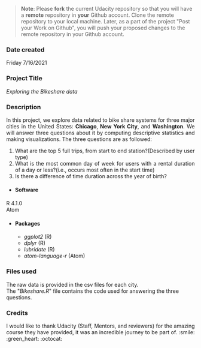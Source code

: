 >**Note**: Please **fork** the current Udacity repository so that you will have a **remote** repository in **your** Github account. Clone the remote repository to your local machine. Later, as a part of the project "Post your Work on Github", you will push your proposed changes to the remote repository in your Github account.

### Date created
Friday 7/16/2021

### Project Title
*Exploring the Bikeshare data*

### Description
<div style="text-align: justify"> 
In this project, we explore data related to bike share systems for three major cities in the United States: <b>Chicago</b>,<b> New York City</b>, and <b>Washington</b>. We will answer three questions about it by computing descriptive statistics and making visualizations. The three questions are as followed: 
</div>

<div style="text-align: justify">

1. What are the top 5 full trips, from start to end station?(Described by user type)
2. What is the most common day of week for users with a rental duration of a day or less?(i.e., occurs most often in the start time)
3. Is there a difference of time duration across the year of birth?
</div>

* #### Software
R 4.1.0   
Atom
* #### Packages 
  * *ggplot2* (R)
  * *dplyr* (R)
  * *lubridate* (R)
  * *atom-language-r* (Atom)

### Files used
The raw data is provided in the csv files for each city.  
The "*Bikeshare.R*" file contains the code used for answering the three questions.

### Credits
<div style="text-align: justify">
I would like to thank Udacity (Staff, Mentors, and reviewers) for the amazing course they have provided, it was an incredible journey to be part of. :smile: :green_heart: :octocat: 
</div>

